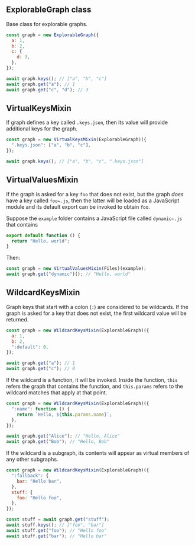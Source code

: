 ## ExplorableGraph class

Base class for explorable graphs.

```js
const graph = new ExplorableGraph({
  a: 1,
  b: 2,
  c: {
    d: 3,
  },
});

await graph.keys(); // ["a", "b", "c"]
await graph.get("a"); // 1
await graph.get("c", "d"); // 3
```

## VirtualKeysMixin

If graph defines a key called `.keys.json`, then its value will provide additional keys for the graph.

```js
const graph = new VirtualKeysMixin(ExplorableGraph)({
  ".keys.json": ["a", "b", "c"],
});

await graph.keys(); // ["a", "b", "c", ".keys.json"]
```

## VirtualValuesMixin

If the graph is asked for a key `foo` that does not exist, but the graph _does_ have a key called `foo←.js`, then the latter will be loaded as a JavaScript module and its default export can be invoked to obtain `foo`.

Suppose the `example` folder contains a JavaScript file called `dynamic←.js` that contains

```js
export default function () {
  return "Hello, world";
}
```

Then:

```js
const graph = new VirtualValuesMixin(Files)(example);
await graph.get("dynamic")(); // "Hello, world"
```

## WildcardKeysMixin

Graph keys that start with a colon (`:`) are considered to be wildcards. If the graph is asked for a key that does not exist, the first wildcard value will be returned.

```js
const graph = new WildcardKeysMixin(ExplorableGraph)({
  a: 1,
  b: 2,
  ":default": 0,
});

await graph.get("a"); // 1
await graph.get("c"); // 0
```

If the wildcard is a function, it will be invoked. Inside the function, `this` refers the graph that contains the function, and `this.params` refers to the wildcard matches that apply at that point.

```js
const graph = new WildcardKeysMixin(ExplorableGraph)({
  ":name": function () {
    return `Hello, ${this.params.name}`;
  },
});

await graph.get("Alice"); // "Hello, Alice"
await graph.get("Bob"); // "Hello, Bob"
```

If the wildcard is a subgraph, its contents will appear as virtual members of any other subgraphs.

```js
const graph = new WildcardKeysMixin(ExplorableGraph)({
  ":fallback": {
    bar: "Hello bar",
  },
  stuff: {
    foo: "Hello foo",
  },
});

const stuff = await graph.get("stuff");
await stuff.keys(); // ["foo", "bar"]
await stuff.get("foo"); // "Hello foo"
await stuff.get("bar"); // "Hello bar"
```
